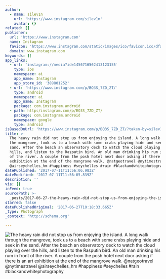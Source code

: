 ```yaml
---
author:
  - name: silev1n
    url: 'https://www.instagram.com/silev1n'
    avatar: {}
related: []
publisher:
  url: 'https://www.instagram.com'
  name: Instagram
  favicon: 'https://www.instagram.com/static/images/ico/favicon.ico/dfa85bb1fd63.ico'
  domain: www.instagram.com
keywords: []
app_links:
  - url: 'instagram://media?id=1456716562413123155'
    type: ios
    namespace: ai
    app_name: Instagram
    app_store_id: '389801252'
  - url: 'https://www.instagram.com/p/BQ3S_7ZD_ZT/'
    type: android
    namespace: ai
    app_name: Instagram
    package: com.instagram.android
  - path: https/instagram.com/p/BQ3S_7ZD_ZT/
    package: com.instagram.android
    namespace: google
    type: android
isBasedOnUrl: 'https://www.instagram.com/p/BQ3S_7ZD_ZT/?taken-by=silev1n'
title: >-
  The heavy rain did not stop us from enjoying the island. A long walk through
  the mangrove, took us to a beach with some crabs playing hide and seek in the
  sand. After the beach an observatory deck to watch the cloud playing over the
  hills, and listen to the Rasputin bird. An old man drinking his rum in front
  of the river. A couple from the posh hotel next door asking if there is an art
  exhibition at the end of the mangrove walk. @natgeotravel @nytimestravel
  @airseychelles_hm #happiness #seychelles #rain #blackandwhitephotography
datePublished: '2017-07-11T11:56:06.983Z'
dateModified: '2017-07-11T11:56:05.839Z'
description: ''
via: {}
inFeed: true
sourcePath: >-
  _posts/2017-06-27-the-heavy-rain-did-not-stop-us-from-enjoying-the-island-a-l.md
starred: false
datePublishedOriginal: '2017-06-27T10:18:33.665Z'
_type: Photograph
_context: 'http://schema.org'

---
```

![The heavy rain did not stop us from enjoying the island. A long walk through the mangrove, took us to a beach with some crabs playing hide and seek in the sand. After the beach an observatory deck to watch the cloud playing over the hills, and listen to the Rasputin bird. An old man drinking his rum in front of the river. A couple from the posh hotel next door asking if there is an art exhibition at the end of the mangrove walk. @natgeotravel @nytimestravel @airseychelles_hm #happiness #seychelles #rain #blackandwhitephotography](https://scontent.cdninstagram.com/t51.2885-15/s640x640/sh0.08/e35/16908188_1115954231846549_1650555111514046464_n.jpg)